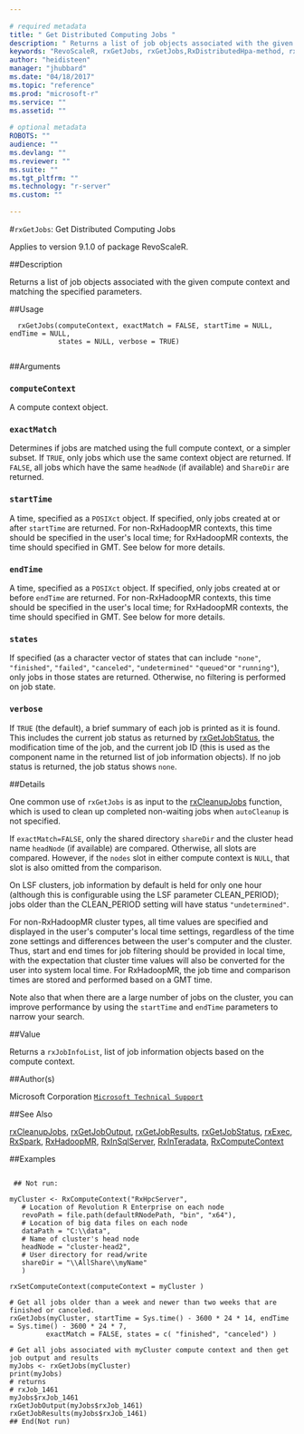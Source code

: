 ```yaml
--- 
 
# required metadata 
title: " Get Distributed Computing Jobs " 
description: " Returns a list of job objects associated with the given compute context  and matching the specified parameters. " 
keywords: "RevoScaleR, rxGetJobs, rxGetJobs,RxDistributedHpa-method, rxGetJobs,RxForeachDoPar-method, rxGetJobs,RxHadoopMR-method, rxGetJobs,RxInTeradata-method, rxGetJobs,RxInSqlServer-method, rxGetJobs,RxLocalParallel-method, rxGetJobs,RxLocalSeq-method, IO" 
author: "heidisteen" 
manager: "jhubbard" 
ms.date: "04/18/2017" 
ms.topic: "reference" 
ms.prod: "microsoft-r" 
ms.service: "" 
ms.assetid: "" 
 
# optional metadata 
ROBOTS: "" 
audience: "" 
ms.devlang: "" 
ms.reviewer: "" 
ms.suite: "" 
ms.tgt_pltfrm: "" 
ms.technology: "r-server" 
ms.custom: "" 
 
--- 
```

 
 
 
 
 
 
 
 
 
 #`rxGetJobs`:  Get Distributed Computing Jobs 

 Applies to version 9.1.0 of package RevoScaleR.
 
 ##Description
 
Returns a list of job objects associated with the given compute context 
and matching the specified parameters.
 
 
 
 ##Usage

```   
  rxGetJobs(computeContext, exactMatch = FALSE, startTime = NULL, endTime = NULL, 
            states = NULL, verbose = TRUE)
 
```
 
 
 ##Arguments

   
  
 ### `computeContext`
 A compute context object. 
  
  
 ### `exactMatch`
 Determines if jobs are matched using the full compute  context, or a simpler subset.  If `TRUE`, only jobs which use the same  context object are returned. If `FALSE`, all jobs which have the same `headNode` (if available) and `ShareDir` are returned. 
  
  
 ### `startTime`
 A time, specified as a `POSIXct` object. If specified, only jobs created at  or after `startTime` are returned.  For non-RxHadoopMR contexts, this time should be specified in the user's local time; for RxHadoopMR contexts, the time should specified in GMT. See below for more details. 
  
  
 ### `endTime`
 A time, specified as a `POSIXct` object. If specified, only jobs created at  or before `endTime` are returned.  For non-RxHadoopMR contexts, this time should be specified in the user's local time; for RxHadoopMR contexts, the time should specified in GMT. See below for more details. 
  
  
 ### `states`
 If specified (as a character vector of states that can include `"none"`,  `"finished"`, `"failed"`, `"canceled"`, `"undetermined"` `"queued"`or  `"running"`), only jobs in those states are returned.   Otherwise, no filtering is performed on job state. 
  
  
 ### `verbose`
 If `TRUE` (the default), a brief summary of each job is printed as it is found. This includes the current job status as returned by [rxGetJobStatus](rxGetJobResults.md), the modification time of the job, and the current job ID (this is used as the component name in the returned list of job information objects). If no job status is returned, the job status shows `none`. 
  
 
 
 
 ##Details
 
One common use of `rxGetJobs` is as input to the [rxCleanupJobs](../../r-reference/revoscaler/rxcleanup.md) function, which
is used to clean up completed non-waiting jobs when `autoCleanup` is not specified.

If `exactMatch=FALSE`, only the shared directory `shareDir` and the cluster 
head name `headNode` (if available) are compared.  Otherwise, all slots are compared. However, if the
`nodes` slot in either compute context is `NULL`, that slot is also
omitted from the comparison.

On LSF clusters, job information by default is held for only one hour (although this is configurable using
the LSF parameter CLEAN_PERIOD); jobs older than the CLEAN_PERIOD setting will have status `"undetermined"`. 

For non-RxHadoopMR cluster types, all time values are specified and displayed in the user's computer's local time settings, regardless
of the time zone settings and differences between the user's computer and the cluster.  Thus, start and end times
for job filtering should be provided in local time, with the expectation that cluster time values will also be converted
for the user into system local time.  For RxHadoopMR, the job time and comparison times are stored and performed based on a GMT time.

Note also that when there are a large number of jobs on the cluster, you can improve performance by
using the `startTime` and `endTime` parameters to narrow your search.
 
 
 ##Value
 
Returns a `rxJobInfoList`, list of job information objects based on the compute context.
 
 ##Author(s)
 
Microsoft Corporation [`Microsoft Technical Support`](https://go.microsoft.com/fwlink/?LinkID=698556&clcid=0x409)

 
 
 ##See Also
 
[rxCleanupJobs](../../r-reference/revoscaler/rxcleanup.md),
[rxGetJobOutput](../../r-reference/revoscaler/rxgetjoboutput.md),
[rxGetJobResults](rxGetJobResults.md),
[rxGetJobStatus](rxGetJobResults.md),
[rxExec](../../r-reference/revoscaler/rxexec.md), 
[RxSpark](RxSpark.md),
[RxHadoopMR](RxHadoopMR.md),
[RxInSqlServer](RxInSqlServer.md),
[RxInTeradata](RxInTeradata.md),
[RxComputeContext](../../r-reference/revoscaler/rxcomputecontext.md)
   
 ##Examples

 ```
   
  ## Not run:
 
myCluster <- RxComputeContext("RxHpcServer",
    # Location of Revolution R Enterprise on each node
    revoPath = file.path(defaultRNodePath, "bin", "x64"),  
    # Location of big data files on each node
    dataPath = "C:\\data",	
    # Name of cluster's head node											
    headNode = "cluster-head2", 
    # User directory for read/write                                      	
    shareDir = "\\AllShare\\myName"                            
    )

rxSetComputeContext(computeContext = myCluster )

# Get all jobs older than a week and newer than two weeks that are finished or canceled.
rxGetJobs(myCluster, startTime = Sys.time() - 3600 * 24 * 14, endTime = Sys.time() - 3600 * 24 * 7, 
          exactMatch = FALSE, states = c( "finished", "canceled") )
		  
# Get all jobs associated with myCluster compute context and then get job output and results
myJobs <- rxGetJobs(myCluster)
print(myJobs)
# returns
# rxJob_1461  
myJobs$rxJob_1461
rxGetJobOutput(myJobs$rxJob_1461)
rxGetJobResults(myJobs$rxJob_1461)
 ## End(Not run) 
  
 
```
 
 
